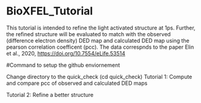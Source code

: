 # BioXFEL_Tutorial
This tutorial is intended to refine the light activated structure at 1ps.
Further, the refined structure will be evaluated to match with the observed (difference electron density) DED map and calculated DED map using the pearson correlation coefficent (pcc).
The data correspnds to the paper Elin et al., 2020, https://doi.org/10.7554/eLife.53514

#Command to setup the github enviornement

Change directory to the quick_check (cd quick_check)
Tutorial 1: Compute and compare pcc of observed and calculated DED maps

Tutorial 2: Refine a better structure
